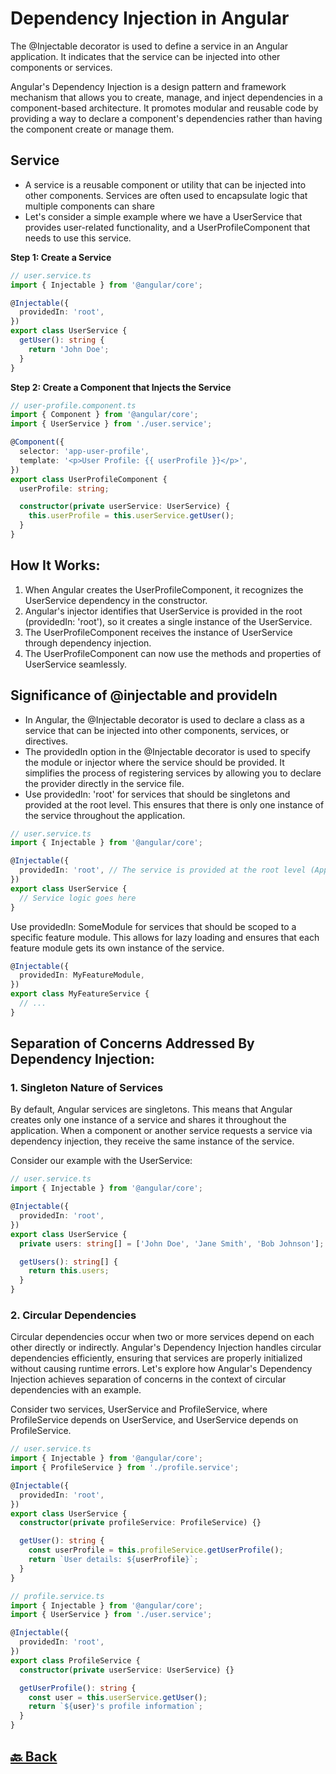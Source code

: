 <h1>Dependency Injection in Angular</h1>

The @Injectable decorator is used to define a service in an Angular application. It indicates that the service can be injected into other components or services.

Angular's Dependency Injection is a design pattern and framework mechanism that allows you to create, manage, and inject dependencies in a component-based architecture. It promotes modular and reusable code by providing a way to declare a component's dependencies rather than having the component create or manage them.

<h2>Service</h2>

- A service is a reusable component or utility that can be injected into other components. Services are often used to encapsulate logic that multiple components can share
- Let's consider a simple example where we have a UserService that provides user-related functionality, and a UserProfileComponent that needs to use this service.

**Step 1: Create a Service**

```ts
// user.service.ts
import { Injectable } from '@angular/core';

@Injectable({
  providedIn: 'root',
})
export class UserService {
  getUser(): string {
    return 'John Doe';
  }
}
```

**Step 2: Create a Component that Injects the Service**

```ts
// user-profile.component.ts
import { Component } from '@angular/core';
import { UserService } from './user.service';

@Component({
  selector: 'app-user-profile',
  template: '<p>User Profile: {{ userProfile }}</p>',
})
export class UserProfileComponent {
  userProfile: string;

  constructor(private userService: UserService) {
    this.userProfile = this.userService.getUser();
  }
}
```

<h2>How It Works:</h2>

1. When Angular creates the UserProfileComponent, it recognizes the UserService dependency in the constructor.
2. Angular's injector identifies that UserService is provided in the root (providedIn: 'root'), so it creates a single instance of the UserService.
3. The UserProfileComponent receives the instance of UserService through dependency injection.
4. The UserProfileComponent can now use the methods and properties of UserService seamlessly.

<h2>Significance of @injectable and provideIn</h2>

- In Angular, the @Injectable decorator is used to declare a class as a service that can be injected into other components, services, or directives. 
- The providedIn option in the @Injectable decorator is used to specify the module or injector where the service should be provided. It simplifies the process of registering services by allowing you to declare the provider directly in the service file. 
- Use providedIn: 'root' for services that should be singletons and provided at the root level. This ensures that there is only one instance of the service throughout the application.

```ts
// user.service.ts
import { Injectable } from '@angular/core';

@Injectable({
  providedIn: 'root', // The service is provided at the root level (AppModule)
})
export class UserService {
  // Service logic goes here
}
```

Use providedIn: SomeModule for services that should be scoped to a specific feature module. This allows for lazy loading and ensures that each feature module gets its own instance of the service.

```ts
@Injectable({
  providedIn: MyFeatureModule,
})
export class MyFeatureService {
  // ...
}
```

<h2>Separation of Concerns Addressed By Dependency Injection:</h2>

<h3>1. Singleton Nature of Services</h3>

By default, Angular services are singletons. This means that Angular creates only one instance of a service and shares it throughout the application. When a component or another service requests a service via dependency injection, they receive the same instance of the service.

Consider our example with the UserService:

```ts
// user.service.ts
import { Injectable } from '@angular/core';

@Injectable({
  providedIn: 'root',
})
export class UserService {
  private users: string[] = ['John Doe', 'Jane Smith', 'Bob Johnson'];

  getUsers(): string[] {
    return this.users;
  }
}
```

<h3>2. Circular Dependencies</h3>

Circular dependencies occur when two or more services depend on each other directly or indirectly. Angular's Dependency Injection handles circular dependencies efficiently, ensuring that services are properly initialized without causing runtime errors. Let's explore how Angular's Dependency Injection achieves separation of concerns in the context of circular dependencies with an example.

Consider two services, UserService and ProfileService, where ProfileService depends on UserService, and UserService depends on ProfileService.

```ts
// user.service.ts
import { Injectable } from '@angular/core';
import { ProfileService } from './profile.service';

@Injectable({
  providedIn: 'root',
})
export class UserService {
  constructor(private profileService: ProfileService) {}

  getUser(): string {
    const userProfile = this.profileService.getUserProfile();
    return `User details: ${userProfile}`;
  }
}
```
```ts
// profile.service.ts
import { Injectable } from '@angular/core';
import { UserService } from './user.service';

@Injectable({
  providedIn: 'root',
})
export class ProfileService {
  constructor(private userService: UserService) {}

  getUserProfile(): string {
    const user = this.userService.getUser();
    return `${user}'s profile information`;
  }
}
```

<h2><a href="https://github.com/sanjay9616/Angular/blob/master/README.md"> 🔙 Back</a></h2>
